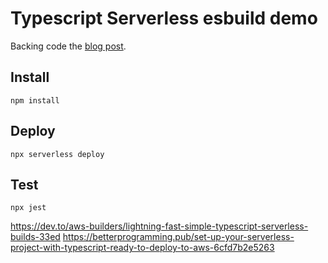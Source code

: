 # Typescript Serverless esbuild demo

Backing code the [blog post](https://dev.to/tastefulelk/lightning-fast-simple-typescript-serverless-builds-33ed).

## Install

`npm install`

## Deploy

`npx serverless deploy`

## Test

`npx jest`

https://dev.to/aws-builders/lightning-fast-simple-typescript-serverless-builds-33ed
https://betterprogramming.pub/set-up-your-serverless-project-with-typescript-ready-to-deploy-to-aws-6cfd7b2e5263
